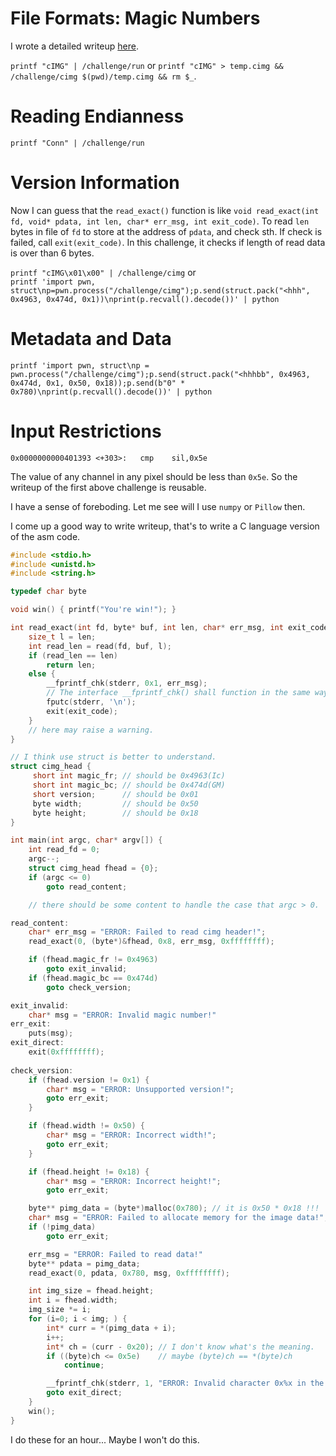 # File Formats: Magic Numbers
I wrote a detailed writeup [here](File-Formats-Magic-Numbers/README.md).

`printf "cIMG" | /challenge/run` or
`printf "cIMG" > temp.cimg && /challenge/cimg $(pwd)/temp.cimg && rm $_`.

# Reading Endianness
`printf "Conn" | /challenge/run`

# Version Information
Now I can guess that the `read_exact()` function is like
`void read_exact(int fd, void* pdata, int len, char* err_msg, int exit_code)`.
To read `len` bytes in file of `fd` to store at the address of `pdata`, and check sth. If check is failed,
call `exit(exit_code)`. In this challenge, it checks if length of read data is over than 6 bytes.

`printf "cIMG\x01\x00" | /challenge/cimg` or  
`printf 'import pwn, struct\np=pwn.process("/challenge/cimg");p.send(struct.pack("<hhh", 0x4963, 0x474d, 0x1))\nprint(p.recvall().decode())' | python`

# Metadata and Data
`printf 'import pwn, struct\np = pwn.process("/challenge/cimg");p.send(struct.pack("<hhhbb", 0x4963, 0x474d, 0x1, 0x50, 0x18));p.send(b"0" * 0x780)\nprint(p.recvall().decode())' | python`

# Input Restrictions
`0x0000000000401393 <+303>:   cmp    sil,0x5e`

The value of any channel in any pixel should be less than `0x5e`.
So the writeup of the first above challenge is reusable.

I have a sense of foreboding. Let me see will I use `numpy` or `Pillow` then.

I come up a good way to write writeup, that's to write a C language version of the asm code.
```c
#include <stdio.h>
#include <unistd.h>
#include <string.h>

typedef char byte

void win() { printf("You're win!"); }

int read_exact(int fd, byte* buf, int len, char* err_msg, int exit_code) {
    size_t l = len;
    int read_len = read(fd, buf, l);
    if (read_len == len)
        return len;
    else {
        __fprintf_chk(stderr, 0x1, err_msg);
        // The interface __fprintf_chk() shall function in the same way as the interface fprintf(), except that __fprintf_chk() shall check for stack overflow before computing a result, depending on the value of the flag parameter.
        fputc(stderr, '\n');
        exit(exit_code);
    }
    // here may raise a warning.
}

// I think use struct is better to understand.
struct cimg_head {
     short int magic_fr; // should be 0x4963(Ic)
     short int magic_bc; // should be 0x474d(GM)
     short version;      // should be 0x01
     byte width;         // should be 0x50
     byte height;        // should be 0x18
}

int main(int argc, char* argv[]) {
    int read_fd = 0;
    argc--;
    struct cimg_head fhead = {0};
    if (argc <= 0)
        goto read_content;

    // there should be some content to handle the case that argc > 0.

read_content:
    char* err_msg = "ERROR: Failed to read cimg header!";
    read_exact(0, (byte*)&fhead, 0x8, err_msg, 0xffffffff);

    if (fhead.magic_fr != 0x4963)
        goto exit_invalid;
    if (fhead.magic_bc == 0x474d)
        goto check_version;

exit_invalid:
    char* msg = "ERROR: Invalid magic number!"
err_exit:
    puts(msg);
exit_direct:
    exit(0xffffffff);
    
check_version:
    if (fhead.version != 0x1) {
        char* msg = "ERROR: Unsupported version!";
        goto err_exit;
    }

    if (fhead.width != 0x50) {
        char* msg = "ERROR: Incorrect width!";
        goto err_exit;
    }

    if (fhead.height != 0x18) {
        char* msg = "ERROR: Incorrect height!";
        goto err_exit;

    byte** pimg_data = (byte*)malloc(0x780); // it is 0x50 * 0x18 !!!
    char* msg = "ERROR: Failed to allocate memory for the image data!";
    if (!pimg_data)
        goto err_exit;

    err_msg = "ERROR: Failed to read data!"
    byte** pdata = pimg_data;
    read_exact(0, pdata, 0x780, msg, 0xffffffff);

    int img_size = fhead.height;
    int i = fhead.width;
    img_size *= i;
    for (i=0; i < img; ) {
        int* curr = *(pimg_data + i);
        i++;
        int* ch = (curr - 0x20); // I don't know what's the meaning.
        if ((byte)ch <= 0x5e)    // maybe (byte)ch == *(byte)ch
            continue;

        __fprintf_chk(stderr, 1, "ERROR: Invalid character 0x%x in the image data!\n");
        goto exit_direct;
    }
    win();
}
```
I do these for an hour... Maybe I won't do this.
